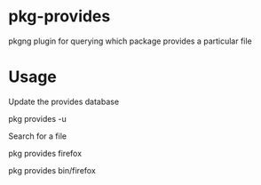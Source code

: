 # pkg-provides
pkgng plugin for querying which package provides a particular file

# Usage

Update the provides database

  pkg provides -u

Search for a file

  pkg provides firefox

  pkg provides bin/firefox
